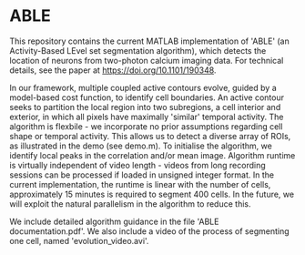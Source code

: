 # ABLE

This repository contains the current MATLAB implementation of 'ABLE' (an Activity-Based LEvel set segmentation algorithm), which detects the location of neurons from two-photon calcium imaging data. For technical details, see the paper at https://doi.org/10.1101/190348. 

In our framework, multiple coupled active contours evolve, guided by a model-based cost function, to identify cell boundaries. An active contour seeks to partition the local region into two subregions, a cell interior and exterior, in which all pixels have maximally 'similar' temporal activity. The algorithm is flexbile - we incorporate no prior assumptions regarding cell shape or temporal activity. This allows us to detect a diverse array of ROIs, as illustrated in the demo (see demo.m). To initialise the algorithm, we identify local peaks in the correlation and/or mean image. Algorithm runtime is virtually independent of video length - videos from long recording sessions can be processed if loaded in unsigned integer format. In the current implementation, the runtime is linear with the number of cells, approximately 15 minutes is required to segment 400 cells. In the future, we will exploit the natural parallelism in the algorithm to reduce this. 

We include detailed algorithm guidance in the file 'ABLE documentation.pdf'. We also include a video of the process of segmenting one cell, named 'evolution_video.avi'.
